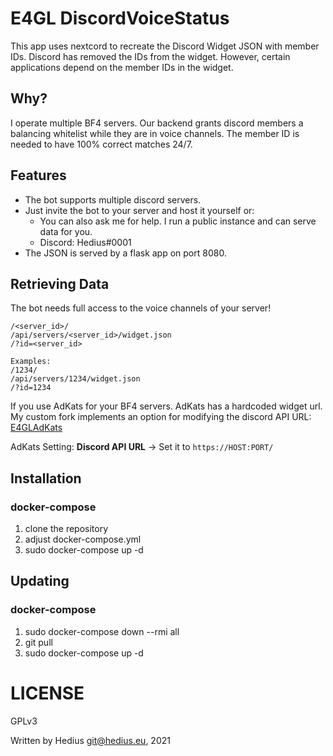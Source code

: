 # E4GL DiscordVoiceStatus
This app uses nextcord to recreate the Discord Widget JSON with member IDs.
Discord has removed the IDs from the widget. However, certain applications
depend on the member IDs in the widget.

## Why?
I operate multiple BF4 servers. Our backend grants discord members
a balancing whitelist while they are in voice channels.
The member ID is needed to have 100% correct matches 24/7.

## Features
* The bot supports multiple discord servers.
* Just invite the bot to your server and host it yourself or:
  * You can also ask me for help. I run a public instance and can serve data for you.
  * Discord: Hedius#0001
* The JSON is served by a flask app on port 8080.

## Retrieving Data
The bot needs full access to the voice channels of your server!

```
/<server_id>/
/api/servers/<server_id>/widget.json
/?id=<server_id>

Examples:
/1234/
/api/servers/1234/widget.json
/?id=1234
```

If you use AdKats for your BF4 servers. AdKats has a hardcoded widget url.
My custom fork implements an option for modifying the discord API URL:
[E4GLAdKats](https://github.com/Hedius/E4GLAdKats)

AdKats Setting: **Discord API URL** -> Set it to `https://HOST:PORT/`

## Installation
### docker-compose
 1. clone the repository
 2. adjust docker-compose.yml
 3. sudo docker-compose up -d

## Updating
### docker-compose
 1. sudo docker-compose down --rmi all
 2. git pull
 3. sudo docker-compose up -d

# LICENSE
GPLv3

Written by Hedius git@hedius.eu, 2021